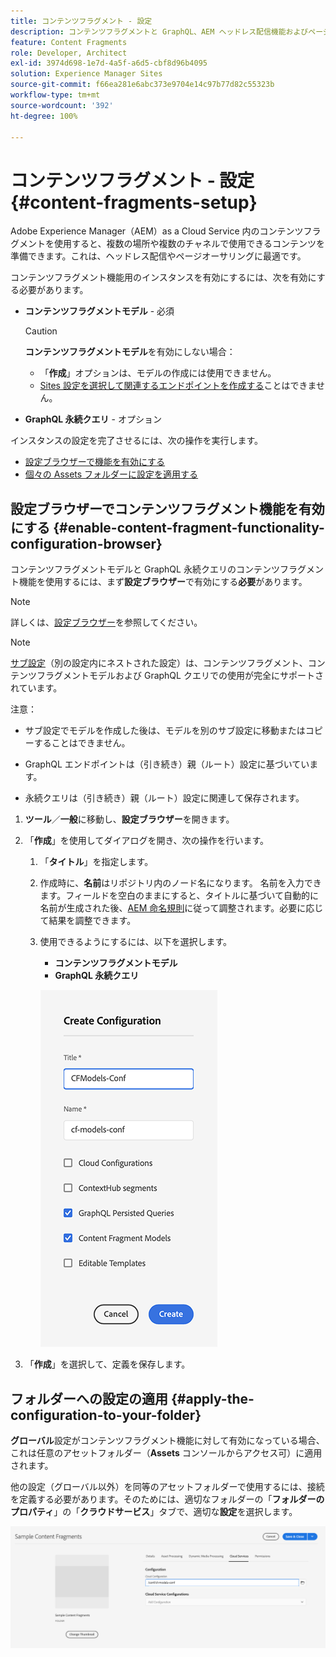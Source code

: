 ```yaml
---
title: コンテンツフラグメント - 設定
description: コンテンツフラグメントと GraphQL、AEM ヘッドレス配信機能およびページオーサリングで使用する機能を有効にする方法について説明します。
feature: Content Fragments
role: Developer, Architect
exl-id: 3974d698-1e7d-4a5f-a6d5-cbf8d96b4095
solution: Experience Manager Sites
source-git-commit: f66ea281e6abc373e9704e14c97b77d82c55323b
workflow-type: tm+mt
source-wordcount: '392'
ht-degree: 100%

---
```


# コンテンツフラグメント - 設定 {#content-fragments-setup}

Adobe Experience Manager（AEM）as a Cloud Service 内のコンテンツフラグメントを使用すると、複数の場所や複数のチャネルで使用できるコンテンツを準備できます。これは、ヘッドレス配信やページオーサリングに最適です。

コンテンツフラグメント機能用のインスタンスを有効にするには、次を有効にする必要があります。

* **コンテンツフラグメントモデル** - 必須

  >[!CAUTION]
  >
  >**コンテンツフラグメントモデル**&#x200B;を有効にしない場合：
  >
  >* 「**作成**」オプションは、モデルの作成には使用できません。
  >* [Sites 設定を選択して関連するエンドポイントを作成する](/help/headless/graphql-api/graphql-endpoint.md)ことはできません。

* **GraphQL 永続クエリ** - オプション

インスタンスの設定を完了させるには、次の操作を実行します。

* [設定ブラウザーで機能を有効にする](#enable-content-fragment-functionality-configuration-browser)
* [個々の Assets フォルダーに設定を適用する](#apply-the-configuration-to-your-folder)

## 設定ブラウザーでコンテンツフラグメント機能を有効にする {#enable-content-fragment-functionality-configuration-browser}

コンテンツフラグメントモデルと GraphQL 永続クエリのコンテンツフラグメント機能を使用するには、まず&#x200B;**設定ブラウザー**&#x200B;で有効にする&#x200B;**必要**&#x200B;があります。

>[!NOTE]
>
>詳しくは、[設定ブラウザー](/help/implementing/developing/introduction/configurations.md#using-configuration-browser)を参照してください。

>[!NOTE]
>
>[サブ設定](/help/implementing/developing/introduction/configurations.md#configuration-resolution)（別の設定内にネストされた設定）は、コンテンツフラグメント、コンテンツフラグメントモデルおよび GraphQL クエリでの使用が完全にサポートされています。
>
>注意：
>
>* サブ設定でモデルを作成した後は、モデルを別のサブ設定に移動またはコピーすることはできません。
>
>* GraphQL エンドポイントは（引き続き）親（ルート）設定に基づいています。
>
>* 永続クエリは（引き続き）親（ルート）設定に関連して保存されます。

1. **ツール**／**一般**&#x200B;に移動し、**設定ブラウザー**&#x200B;を開きます。

1. 「**作成**」を使用してダイアログを開き、次の操作を行います。

   1. 「**タイトル**」を指定します。
   1. 作成時に、**名前**はリポジトリ内のノード名になります。
名前を入力できます。フィールドを空白のままにすると、タイトルに基づいて自動的に名前が生成された後、[AEM 命名規則](/help/implementing/developing/introduction/naming-conventions.md)に従って調整されます。必要に応じて結果を調整できます。
   1. 使用できるようにするには、以下を選択します。
      * **コンテンツフラグメントモデル**
      * **GraphQL 永続クエリ**

      ![設定の定義](assets/cf-setup-create-conf.png)

1. 「**作成**」を選択して、定義を保存します。

## フォルダーへの設定の適用 {#apply-the-configuration-to-your-folder}

**グローバル**&#x200B;設定がコンテンツフラグメント機能に対して有効になっている場合、これは任意のアセットフォルダー（**Assets** コンソールからアクセス可）に適用されます。

他の設定（グローバル以外）を同等のアセットフォルダーで使用するには、接続を定義する必要があります。そのためには、適切なフォルダーの「**フォルダーのプロパティ**」の「**クラウドサービス**」タブで、適切な&#x200B;**設定**&#x200B;を選択します。

![設定を適用](assets/cf-setup-apply-conf.png)
